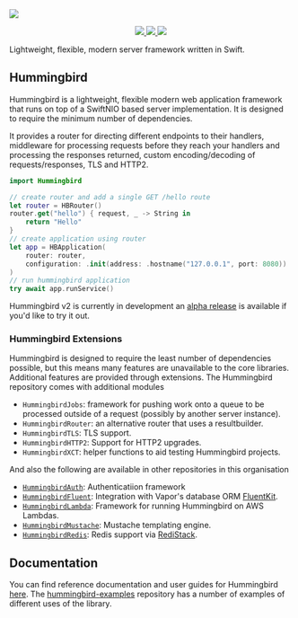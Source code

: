 <picture>
  <source media="(prefers-color-scheme: dark)" srcset="https://opticalaberration.com/images/hummingbird-white-text@0.5x.png">
  <img src="https://opticalaberration.com/images/hummingbird-black-text@0.5x.png">
</picture>
<p align="center">
<a href="https://swift.org">
  <img src="https://img.shields.io/badge/swift-5.9-brightgreen.svg"/>
</a>
<a href="https://github.com/hummingbird-project/hummingbird/actions?query=workflow%3ACI">
  <img src="https://github.com/hummingbird-project/hummingbird/actions/workflows/ci.yml/badge.svg?branch=2.x.x"/>
</a>
<a href="https://discord.gg/7ME3nZ7mP2">
  <img src="https://img.shields.io/badge/chat-discord-brightgreen.svg"/>
</a>
</p>

Lightweight, flexible, modern server framework written in Swift.

## Hummingbird

Hummingbird is a lightweight, flexible modern web application framework that runs on top of a SwiftNIO based server implementation. It is designed to require the minimum number of dependencies.

It provides a router for directing different endpoints to their handlers, middleware for processing requests before they reach your handlers and processing the responses returned, custom encoding/decoding of requests/responses, TLS and HTTP2.

```swift
import Hummingbird

// create router and add a single GET /hello route
let router = HBRouter()
router.get("hello") { request, _ -> String in
    return "Hello"
}
// create application using router
let app = HBApplication(
    router: router,
    configuration: .init(address: .hostname("127.0.0.1", port: 8080))
)
// run hummingbird application
try await app.runService()
```

Hummingbird v2 is currently in development an [alpha release](https://github.com/hummingbird-project/hummingbird/releases/tag/2.0.0-alpha.1) is available if you'd like to try it out.

### Hummingbird Extensions

Hummingbird is designed to require the least number of dependencies possible, but this means many features are unavailable to the core libraries. Additional features are provided through extensions. The Hummingbird repository comes with additional modules 

- `HummingbirdJobs`: framework for pushing work onto a queue to be processed outside of a request (possibly by another server instance).
- `HummingbirdRouter`: an alternative router that uses a resultbuilder.
- `HummingbirdTLS`: TLS support.
- `HummingbirdHTTP2`: Support for HTTP2 upgrades.
- `HummingbirdXCT`: helper functions to aid testing Hummingbird projects.

And also the following are available in other repositories in this organisation

- [`HummingbirdAuth`](https://github.com/hummingbird-project/hummingbird-auth/tree/2.x.x): Authenticatiion framework
- [`HummingbirdFluent`](https://github.com/hummingbird-project/hummingbird-fluent/tree/2.x.x): Integration with Vapor's database ORM [FluentKit](https://github.com/Vapor/fluent-kit).
- [`HummingbirdLambda`](https://github.com/hummingbird-project/hummingbird-lambda/tree/2.x.x): Framework for running Hummingbird on AWS Lambdas.
- [`HummingbirdMustache`](https://github.com/hummingbird-project/hummingbird-mustache): Mustache templating engine.
- [`HummingbirdRedis`](https://github.com/hummingbird-project/hummingbird-redis/tree/2.x.x): Redis support via [RediStack](https://github.com/swift-server/RediStack).

## Documentation

You can find reference documentation and user guides for Hummingbird [here](https://hummingbird-project.github.io/hummingbird-docs/2.0/documentation/hummingbird/). The [hummingbird-examples](https://github.com/hummingbird-project/hummingbird-examples/tree/2.x.x) repository has a number of examples of different uses of the library.
